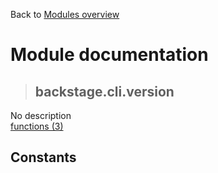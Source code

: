 Back to [Modules overview](https://github.com/pyrustic/backstage/blob/master/docs/modules/README.md)
  
# Module documentation
>## backstage.cli.version
No description
<br>
[functions (3)](https://github.com/pyrustic/backstage/blob/master/docs/modules/content/backstage.cli.version/functions.md)


## Constants
```python

```

